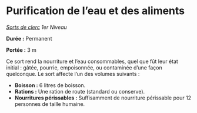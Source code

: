 # Purification de l’eau et des aliments


*[Sorts de clerc](../Sorts_de_clerc.md) 1er Niveau*

**Durée :** Permanent

**Portée :** 3 m

Ce sort rend la nourriture et l’eau consommables, quel que fût leur état
initial : gâtée, pourrie, empoisonnée, ou contaminée d’une façon
quelconque. Le sort affecte l’un des volumes suivants :

  - **Boisson :** 6 litres de boisson.
  - **Rations :** Une ration de route (standard ou conserve).
  - **Nourritures périssables :** Suffisamment de nourriture périssable
    pour 12 personnes de taille humaine.